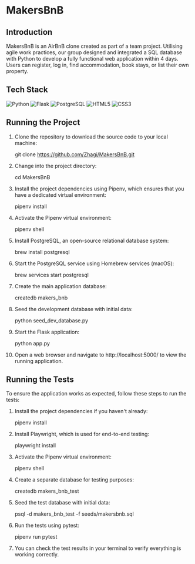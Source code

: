 # MakersBnB

## Introduction
MakersBnB is an AirBnB clone created as part of a team project. Utilising agile work practices, our group designed and integrated a SQL database with Python to develop a fully functional web application within 4 days. Users can register, log in, find accommodation, book stays, or list their own property.


## Tech Stack

![Python](https://img.shields.io/badge/python-3670A0?style=for-the-badge&logo=python&logoColor=ffd54f)
![Flask](https://img.shields.io/badge/flask-%23000.svg?style=for-the-badge&logo=flask&logoColor=white)
![PostgreSQL](https://img.shields.io/badge/postgresql-%23316192.svg?style=for-the-badge&logo=postgresql&logoColor=white)
![HTML5](https://img.shields.io/badge/html5-%23E34F26.svg?style=for-the-badge&logo=html5&logoColor=white)
![CSS3](https://img.shields.io/badge/css3-%231572B6.svg?style=for-the-badge&logo=css3&logoColor=white)


## Running the Project

1. Clone the repository to download the source code to your local machine:

   git clone https://github.com/Zhagi/MakersBnB.git

2. Change into the project directory:
   
   cd MakersBnB

3. Install the project dependencies using Pipenv, which ensures that you have a dedicated virtual environment:
   
   pipenv install
   
4. Activate the Pipenv virtual environment:
   
   pipenv shell

5. Install PostgreSQL, an open-source relational database system:

   brew install postgresql

6. Start the PostgreSQL service using Homebrew services (macOS):

   brew services start postgresql

7. Create the main application database:

   createdb makers_bnb

8. Seed the development database with initial data:

   python seed_dev_database.py

9. Start the Flask application:

   python app.py

10. Open a web browser and navigate to http://localhost:5000/ to view the running application.



## Running the Tests

To ensure the application works as expected, follow these steps to run the tests:

1. Install the project dependencies if you haven't already:
   
   pipenv install

2. Install Playwright, which is used for end-to-end testing:

   playwright install

3. Activate the Pipenv virtual environment:

   pipenv shell

4. Create a separate database for testing purposes:

   createdb makers_bnb_test

5. Seed the test database with initial data:

   psql -d makers_bnb_test -f seeds/makersbnb.sql

6. Run the tests using pytest:

   pipenv run pytest

7. You can check the test results in your terminal to verify everything is working correctly.





